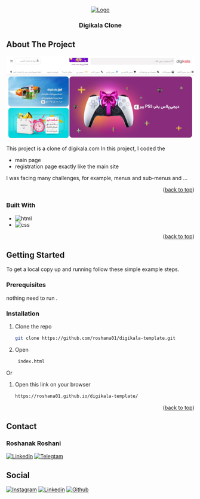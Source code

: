 
<!-- PROJECT LOGO -->
<br />
<div align="center">
  <a href="https://digikala.com">
    <img src='https://www.digikala.com/statics/img/svg/logo.svg' alt="Logo" width="180" height="180">
  </a>
  <h3 align="center">Digikala Clone</h3>
  
</div>




<!-- ABOUT THE PROJECT -->
## About The Project

[![Preview][product-screenshot]](https://example.com)

This project is a clone of digikala.com
In this project, I coded the 
* main page  
* registration page 
exactly like the main site

I was facing many challenges, for example, menus and sub-menus and ...

<p align="right">(<a href="#readme-top">back to top</a>)</p>



### Built With

* ![html]
* ![css]


<p align="right">(<a href="#readme-top">back to top</a>)</p>



<!-- GETTING STARTED -->
## Getting Started

To get a local copy up and running follow these simple example steps.

### Prerequisites
nothing need to run .

### Installation
1. Clone the repo
   ```sh
   git clone https://github.com/roshana01/digikala-template.git
   ```
2. Open
   ```sh
    index.html
   ```
Or
1. Open this link on your browser
    ```sh
    https://roshana01.github.io/digikala-template/
    ```
    
<p align="right">(<a href="#readme-top">back to top</a>)</p>

<!-- contact -->
## Contact
### Roshanak Roshani </br>
[![Linkedin][linkedin-shield]][linkedin-url]
[![Telegtam][telegram-shield]][telegram-url]

<!-- Social -->
<a name="readme-top"></a>
## Social
[![Instagram][instagram-shield]][instagram-url]
[![Linkedin][linkedin-shield]][linkedin-url]
[![Github][github-shield]][github-url]

<!-- LINKS & IMAGES -->
[project-logo]:https://www.digikala.com/statics/img/svg/logo.svg
[product-screenshot]: ./Readme-files/digikala-preview.jpg

[instagram-shield]: https://img.shields.io/badge/Instagram-E4405F?style=for-the-badge&logo=instagram&logoColor=white
[instagram-url]: https://instagram.com/roshanak_roshani01?igshid=NDk5N2NlZjQ=
[linkedin-shield]:https://img.shields.io/badge/LinkedIn-0077B5?style=for-the-badge&logo=linkedin&logoColor=white
[linkedin-url]:https://www.linkedin.com/in/roshanak-roshani-0485a2232
[github-shield]:https://img.shields.io/badge/GitHub-100000?style=for-the-badge&logo=github&logoColor=white
[github-url]:https://github.com/roshana01
[telegram-shield]:https://img.shields.io/badge/Telegram-2CA5E0?style=for-the-badge&logo=telegram&logoColor=white
[telegram-url]:https://t.me/rshnk_09
[html]:https://img.shields.io/badge/HTML5-E34F26?style=for-the-badge&logo=html5&logoColor=white
[css]:https://img.shields.io/badge/CSS3-1572B6?style=for-the-badge&logo=css3&logoColor=white


